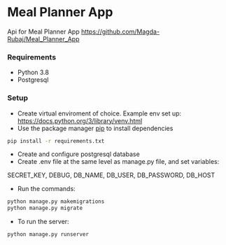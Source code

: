 # Meal Planner App

Api for Meal Planner App https://github.com/Magda-Rubaj/Meal_Planner_App

### Requirements

* Python 3.8
* Postgresql

### Setup

* Create virtual enviroment of choice.
Example env set up: https://docs.python.org/3/library/venv.html
* Use the package manager [pip](https://pip.pypa.io/en/stable/) to install dependencies
```bash
pip install -r requirements.txt
```
* Create and configure postgresql database
* Create .env file at the same level as manage.py file, and set variables: 

 SECRET_KEY,  DEBUG,  DB_NAME,  DB_USER,  DB_PASSWORD, DB_HOST
* Run the commands: 
```bash
python manage.py makemigrations
python manage.py migrate
```
* To run the server:
```bash
python manage.py runserver
```
